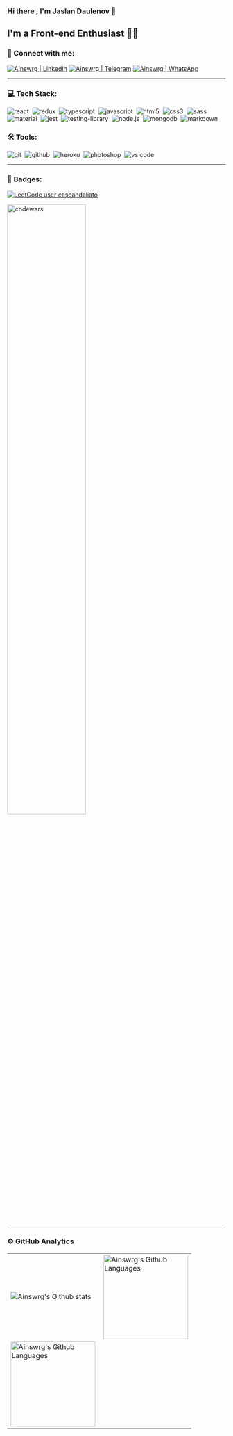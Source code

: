 ### Hi there , I'm Jaslan Daulenov 👋
## I'm a Front-end Enthusiast 👨‍💻


### 🤝 Connect with me:

[<img alt="Ainswrg | LinkedIn" src="https://img.shields.io/badge/linkedin-0077B5.svg?&style=for-the-badge&logo=linkedin&logoColor=white" />][linkedin]
[<img alt="Ainswrg | Telegram" src="https://img.shields.io/badge/Telegram-2CA5E0?style=for-the-badge&logo=telegram&logoColor=white" />][telegram]
[<img alt="Ainswrg | WhatsApp" src="https://img.shields.io/badge/WhatsApp-25D366?style=for-the-badge&logo=WhatsApp&logoColor=white" />][whatsapp]


---

### 💻 Tech Stack:


<img alt="react" src="https://img.shields.io/badge/react-61DAFB.svg?&style=for-the-badge&logo=react&logoColor=fff" />&nbsp;
<img alt="redux" src="https://img.shields.io/badge/redux-764ABC.svg?&style=for-the-badge&logo=redux&logoColor=fff" />&nbsp;
<img alt="typescript" src="https://img.shields.io/badge/typescript-007ACC.svg?&style=for-the-badge&logo=typescript&logoColor=fff" />&nbsp;
<img alt="javascript" src="https://img.shields.io/badge/javascript-F7DF1E.svg?&style=for-the-badge&logo=javascript&logoColor=fff" />&nbsp;
<img alt="html5" src="https://img.shields.io/badge/html-E34F26.svg?&style=for-the-badge&logo=html5&logoColor=fff" />&nbsp;
<img alt="css3" src="https://img.shields.io/badge/css-1572B6.svg?&style=for-the-badge&logo=css3&logoColor=fff" />&nbsp;
<img alt="sass" src="https://img.shields.io/badge/sass-CF649A.svg?&style=for-the-badge&logo=sass&logoColor=fff" />&nbsp;
<img alt="material" src="https://img.shields.io/badge/material-7610F7.svg?&style=for-the-badge&logo=mui&logoColor=fff" />&nbsp;
<img alt="jest" src="https://img.shields.io/badge/jest-C21325.svg?&style=for-the-badge&logo=jest&logoColor=fff" />&nbsp;
<img alt="testing-library" src="https://img.shields.io/badge/rtl-D62B2A.svg?&style=for-the-badge&logo=testing-library&logoColor=fff" />&nbsp;
<img alt="node.js" src="https://img.shields.io/badge/node.js-90C53F.svg?&style=for-the-badge&logo=node.js&logoColor=fff" />&nbsp;
<img alt="mongodb" src="https://img.shields.io/badge/mongodb-26A944.svg?&style=for-the-badge&logo=mongodb&logoColor=fff" />&nbsp;
<img alt="markdown" src="https://img.shields.io/badge/markdown-000.svg?&style=for-the-badge&logo=markdown&logoColor=fff" />&nbsp;

### 🛠 Tools:

<img alt="git" src="https://img.shields.io/badge/git-F05033.svg?&style=for-the-badge&logo=git&logoColor=fff" />&nbsp;
<img alt="github" src="https://img.shields.io/badge/github-000.svg?&style=for-the-badge&logo=github&logoColor=fff" />&nbsp;
<img alt="heroku" src="https://img.shields.io/badge/heroku-5920B1.svg?&style=for-the-badge&logo=heroku&logoColor=fff" />&nbsp;
<img alt="photoshop" src="https://img.shields.io/badge/photoshop-31A8FF.svg?&style=for-the-badge&logo=adobe-photoshop&logoColor=fff" />&nbsp;
<img alt="vs code" src="https://img.shields.io/badge/vs code-007ACC.svg?&style=for-the-badge&logo=visual-studio-code&logoColor=fff" />&nbsp;

---

### 🚀 Badges:

[![LeetCode user cascandaliato](https://img.shields.io/badge/dynamic/json?style=for-the-badge&labelColor=black&color=%23ffa116&label=Solved&query=solvedOverTotal&url=https%3A%2F%2Fleetcode-badge.vercel.app%2Fapi%2Fusers%2FAinswrg&logo=leetcode&logoColor=yellow)](https://leetcode.com/Ainswrg/)

[<img alt="codewars" width="60%" align="center" src="https://www.codewars.com/users/Ainswrg/badges/large" />][codewars]


---

### ⚙️ GitHub Analytics

<table>
  <tr>
    <td>
      <img align="left" src="https://github-readme-streak-stats.herokuapp.com/?user=Ainswrg&theme=algolia" alt="Ainswrg's Github stats" />
    </td>
    <td>
      <img height="195px" align="right" alt="Ainswrg's Github Languages" src="https://github-readme-stats-eight-theta.vercel.app/api/top-langs/?username=Ainswrg&theme=algolia&layout=compact" />
    </td>
  </tr>
  <td>
    <img height="195px" align="bottom" alt="Ainswrg's Github Languages" src="https://github-readme-stats.vercel.app/api?username=Ainswrg&theme=algolia&layout=compact&show_icons=true&count_private=true" />
  </td>
</table>


[linkedin]: https://www.linkedin.com/in/jaslandaulenov/
[telegram]: https://t.me/jas1anD
[whatsapp]: https://api.whatsapp.com/send?phone=89328634812
[codewars]: https://www.codewars.com/users/Ainswrg

